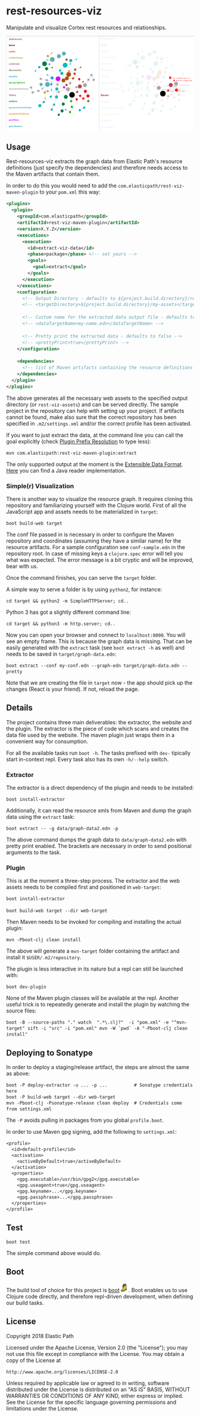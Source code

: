 # rest-resources-viz

Manipulate and visualize Cortex rest resources and relationships.

![Resource Graph Showcase](doc/img/resource-graph-showcase.png)

## Usage

Rest-resources-viz extracts the graph data from Elastic Path's resource definitions (just specify the dependencies) and therefore needs access to the Maven artifacts that contain them.

In order to do this you would need to add the `com.elasticpath/rest-viz-maven-plugin` to your `pom.xml` this way:

```xml
<plugins>
  <plugin>
    <groupId>com.elasticpath</groupId>
    <artifactId>rest-viz-maven-plugin</artifactId>
    <version>X.Y.Z</version>
    <executions>
      <execution>
        <id>extract-viz-data</id>
        <phase>package</phase> <!-- set yours -->
        <goals>
          <goal>extract</goal>
        </goals>
      </execution>
    </executions>
    <configuration>
      <!-- Output Directory - defaults to ${project.build.directory}/rest-viz-assets -->
      <!-- <targetDirectory>${project.build.directory}/my-assets</targetDirectory> -->

      <!-- Custom name for the extracted data output file - defaults to graph-data.edn -->
      <!-- <dataTargetName>my-name.edn</dataTargetName> -->

      <!-- Pretty print the extracted data - defaults to false -->
      <!-- <prettyPrint>true</prettyPrint> -->
    </configuration>

    <dependencies>
      <!-- list of Maven artifacts containing the resource definitions -->
    </dependencies>
  </plugin>
</plugins>
```

The above generates all the necessary web assets to the specified output directory (or `rest-viz-assets`) and can be served directly.
The sample project in the repository can help with setting up your project. If artifacts cannot be found, make also sure that the correct repository has been specified in `.m2/settings.xml` and/or the correct profile has been activated.

If you want to just extract the data, at the command line you can call the goal explicitly (check [Plugin Prefix Resolution](https://maven.apache.org/guides/introduction/introduction-to-plugin-prefix-mapping.html) to type less):

    mvn com.elasticpath:rest-viz-maven-plugin:extract
    
The only supported output at the moment is the [Extensible Data Format](https://github.com/edn-format/edn). [Here](https://github.com/bpsm/edn-java) you can find a Java reader implementation.

### Simple(r) Visualization

There is another way to visualize the resource graph. It requires cloning this repository and familiarizing yourself with the Clojure world. First of all the JavaScript app and assets needs to be materialized in `target`:

```
boot build-web target
```

The conf file passed in is necessary in order to configure the Maven repository and coordinates (assuming they have a similar name) for the resource artifacts. For a sample configuration see `conf-sample.edn` in the repository root.
In case of missing keys a `clojure.spec` error will tell you what was expected. The error message is a bit cryptic and will be improved, bear with us.

Once the command finishes, you can serve the `target` folder.

A simple way to serve a folder is by using `python2`, for instance:

```
cd target && python2 -m SimpleHTTPServer; cd..
```

Python 3 has got a slightly different command line:

```
cd target && python3 -m http.server; cd..
```


Now you can open your browser and connect to `localhost:8000`. You will see an empty frame. This is because the graph data is missing. That can be easily generated with the `extract` task (see `boot extract -h` as well) and needs to be saved in `target/graph-data.edn`:

```
boot extract --conf my-conf.edn --graph-edn target/graph-data.edn --pretty
```

Note that we are creating the file in `target` now - the app should pick up the changes (React is your friend). If not, reload the page.

## Details

The project contains three main deliverables: the extractor, the website and the plugin. The extractor is the piece of code which scans and creates the data file used by the website.  The maven plugin just wraps them in a convenient way for consumption.

For all the available tasks run `boot -h`. The tasks prefixed with `dev-` tipically start in-context repl. Every task also has its own `-h/--help` switch.

### Extractor

The extractor is a direct dependency of the plugin and needs to be installed:

    boot install-extractor

Additionally, it can read the resource xmls from Maven and dump the graph data using the `extract` task:

    boot extract -- -g data/graph-data2.edn -p

The above command dumps the graph data to `data/graph-data2.edn` with pretty print enabled. The brackets are necessary in order to send positional arguments to the task.

### Plugin

This is at the moment a three-step process. The extractor and the web assets needs to be compiled first and positioned in `web-target`:

    boot install-extractor

    boot build-web target --dir web-target

Then Maven needs to be invoked for compiling and installing the actual plugin:

    mvn -Pboot-clj clean install

The above will generate a `mvn-target` folder containing the artifact and install it `$USER/.m2/repository`.

The plugin is less interactive in its nature but a repl can still be launched with:

    boot dev-plugin

None of the Maven plugin classes will be available at the repl. Another useful trick is to repeatedly generate and install the plugin by watching the source files:

    boot -B --source-paths "." watch  ".*\.clj?"  -i "pom.xml" -e "^mvn-target" sift -i "src" -i "pom.xml" mvn -W `pwd` -A "-Pboot-clj clean install"

## Deploying to Sonatype

In order to deploy a staging/release artifact, the steps are almost the same as above:

    boot -P deploy-extractor -u ... -p ...          # Sonatype credentials here
    boot -P build-web target --dir web-target
    mvn -Pboot-clj -Psonatype-release clean deploy  # Credentials come from settings.xml

The `-P` avoids pulling in packages from you global `profile.boot`.

In order to use Maven gpg signing, add the following to `settings.xml`:

    <profile>
      <id>default-profile</id>
      <activation>
        <activeByDefault>true</activeByDefault>
      </activation>
      <properties>
        <gpg.executable>/usr/bin/gpg2</gpg.executable>
        <gpg.useagent>true</gpg.useagent>
        <gpg.keyname>...</gpg.keyname>
        <gpg.passphrase>...</gpg.passphrase>
      </properties>
    </profile>

## Test

    boot test

The simple command above would do.

## Boot

The build tool of choice for this project is [boot](http://boot-clj.com/)<img width="24px" height="24px" src="https://github.com/boot-clj/boot-clj.github.io/blob/master/assets/images/logos/boot-logo-3.png" alt="Boot Logo"/>.
Boot enables us to use Clojure code directly, and therefore repl-driven development, when defining our build tasks.

## License

Copyright 2018 Elastic Path

Licensed under the Apache License, Version 2.0 (the "License");
you may not use this file except in compliance with the License.
You may obtain a copy of the License at

    http://www.apache.org/licenses/LICENSE-2.0

Unless required by applicable law or agreed to in writing, software
distributed under the License is distributed on an "AS IS" BASIS,
WITHOUT WARRANTIES OR CONDITIONS OF ANY KIND, either express or implied.
See the License for the specific language governing permissions and
limitations under the License.
